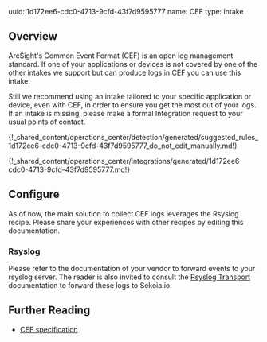 uuid: 1d172ee6-cdc0-4713-9cfd-43f7d9595777
name: CEF
type: intake

## Overview
ArcSight's Common Event Format (CEF) is an open log management standard.
If one of your applications or devices is not covered by one of the other intakes we support but can produce logs in CEF you can use this intake.

Still we recommend using an intake tailored to your specific application or device, even with CEF, in order to ensure you get the most out of your logs. If an intake is missing, please make a formal Integration request to your usual points of contact.


{!_shared_content/operations_center/detection/generated/suggested_rules_1d172ee6-cdc0-4713-9cfd-43f7d9595777_do_not_edit_manually.md!}

{!_shared_content/operations_center/integrations/generated/1d172ee6-cdc0-4713-9cfd-43f7d9595777.md!}

## Configure

As of now, the main solution to collect CEF logs leverages the Rsyslog recipe. Please share your experiences with other recipes by editing this documentation.

### Rsyslog

Please refer to the documentation of your vendor to forward events to your rsyslog server. The reader is also invited to consult the [Rsyslog Transport](../../../ingestion_methods/rsyslog/) documentation to forward these logs to Sekoia.io.


## Further Reading
- [CEF specification](https://www.microfocus.com/documentation/arcsight/arcsight-smartconnectors/pdfdoc/common-event-format-v25/common-event-format-v25.pdf)
